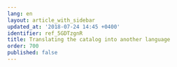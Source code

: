 ```yaml
---
lang: en
layout: article_with_sidebar
updated_at: '2018-07-24 14:45 +0400'
identifier: ref_5GDTzgnR
title: Translating the catalog into another language
order: 700
published: false
---
```


